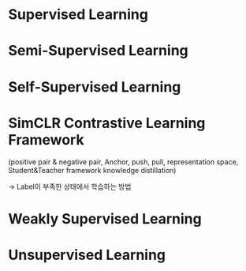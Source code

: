 # Supervised Learning

# Semi-Supervised Learning

# Self-Supervised Learning

# SimCLR Contrastive Learning Framework 
(positive pair & negative pair, Anchor, push, pull, representation space, Student&Teacher framework knowledge distillation) 

-> Label이 부족한 상태에서 학습하는 방법

# Weakly Supervised Learning

# Unsupervised Learning
